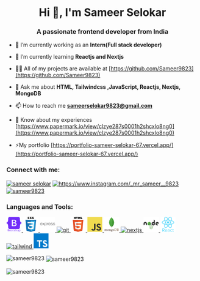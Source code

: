 <h1 align="center">Hi 👋, I'm Sameer Selokar</h1>
<h3 align="center">A passionate frontend developer from India</h3>



- 🔭 I’m currently working as an **Intern(Full stack developer)**

- 🌱 I’m currently learning **Reactjs and Nextjs**

- 👨‍💻 All of my projects are available at [https://github.com/Sameer9823](https://github.com/Sameer9823)

- 💬 Ask me about **HTML, Tailwindcss ,JavaScript, Reactjs, Nextjs, MongoDB**

- 📫 How to reach me **sameerselokar9823@gmail.com**

- 📄 Know about my experiences [https://www.papermark.io/view/clzye287s0001h2shcxlo8ng0](https://www.papermark.io/view/clzye287s0001h2shcxlo8ng0)

- ⚡My portfolio [https://portfolio-sameer-selokar-67.vercel.app/](https://portfolio-sameer-selokar-67.vercel.app/)

<h3 align="left">Connect with me:</h3>
<p align="left">
<a href="https://linkedin.com/in/sameer selokar" target="blank"><img align="center" src="https://raw.githubusercontent.com/rahuldkjain/github-profile-readme-generator/master/src/images/icons/Social/linked-in-alt.svg" alt="sameer selokar" height="30" width="40" /></a>
<a href="https://instagram.com/https://www.instagram.com/_mr_sameer__9823" target="blank"><img align="center" src="https://raw.githubusercontent.com/rahuldkjain/github-profile-readme-generator/master/src/images/icons/Social/instagram.svg" alt="https://www.instagram.com/_mr_sameer__9823" height="30" width="40" /></a>
<a href="https://discord.gg/sameer9823" target="blank"><img align="center" src="https://raw.githubusercontent.com/rahuldkjain/github-profile-readme-generator/master/src/images/icons/Social/discord.svg" alt="sameer9823" height="30" width="40" /></a>
</p>

<h3 align="left">Languages and Tools:</h3>
<p align="left"> <a href="https://getbootstrap.com" target="_blank" rel="noreferrer"> <img src="https://raw.githubusercontent.com/devicons/devicon/master/icons/bootstrap/bootstrap-plain-wordmark.svg" alt="bootstrap" width="40" height="40"/> </a> <a href="https://www.w3schools.com/css/" target="_blank" rel="noreferrer"> <img src="https://raw.githubusercontent.com/devicons/devicon/master/icons/css3/css3-original-wordmark.svg" alt="css3" width="40" height="40"/> </a> <a href="https://expressjs.com" target="_blank" rel="noreferrer"> <img src="https://raw.githubusercontent.com/devicons/devicon/master/icons/express/express-original-wordmark.svg" alt="express" width="40" height="40"/> </a> <a href="https://git-scm.com/" target="_blank" rel="noreferrer"> <img src="https://www.vectorlogo.zone/logos/git-scm/git-scm-icon.svg" alt="git" width="40" height="40"/> </a> <a href="https://www.w3.org/html/" target="_blank" rel="noreferrer"> <img src="https://raw.githubusercontent.com/devicons/devicon/master/icons/html5/html5-original-wordmark.svg" alt="html5" width="40" height="40"/> </a> <a href="https://developer.mozilla.org/en-US/docs/Web/JavaScript" target="_blank" rel="noreferrer"> <img src="https://raw.githubusercontent.com/devicons/devicon/master/icons/javascript/javascript-original.svg" alt="javascript" width="40" height="40"/> </a> <a href="https://www.mongodb.com/" target="_blank" rel="noreferrer"> <img src="https://raw.githubusercontent.com/devicons/devicon/master/icons/mongodb/mongodb-original-wordmark.svg" alt="mongodb" width="40" height="40"/> </a> <a href="https://nextjs.org/" target="_blank" rel="noreferrer"> <img src="https://cdn.worldvectorlogo.com/logos/nextjs-2.svg" alt="nextjs" width="40" height="40"/> </a> <a href="https://nodejs.org" target="_blank" rel="noreferrer"> <img src="https://raw.githubusercontent.com/devicons/devicon/master/icons/nodejs/nodejs-original-wordmark.svg" alt="nodejs" width="40" height="40"/> </a> <a href="https://reactjs.org/" target="_blank" rel="noreferrer"> <img src="https://raw.githubusercontent.com/devicons/devicon/master/icons/react/react-original-wordmark.svg" alt="react" width="40" height="40"/> </a> <a href="https://tailwindcss.com/" target="_blank" rel="noreferrer"> <img src="https://www.vectorlogo.zone/logos/tailwindcss/tailwindcss-icon.svg" alt="tailwind" width="40" height="40"/> </a> <a href="https://www.typescriptlang.org/" target="_blank" rel="noreferrer"> <img src="https://raw.githubusercontent.com/devicons/devicon/master/icons/typescript/typescript-original.svg" alt="typescript" width="40" height="40"/> </a> </p>

<p><img align="left" src="https://github-readme-stats.vercel.app/api/top-langs?username=sameer9823&show_icons=true&locale=en&layout=compact" alt="sameer9823" /></p>

<p>&nbsp;<img align="center" src="https://github-readme-stats.vercel.app/api?username=sameer9823&show_icons=true&locale=en" alt="sameer9823" /></p>

<p><img align="center" src="https://github-readme-streak-stats.herokuapp.com/?user=sameer9823&" alt="sameer9823" /></p>
